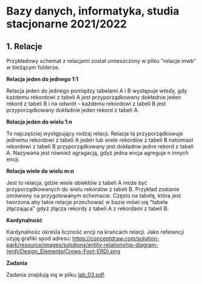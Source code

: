 # Bazy danych, informatyka, studia stacjonarne 2021/2022


## **1. Relacje**

Przykładowy schemat z relacjami został umieszczony w pliku "relacje.mwb" w bieżącym folderze.

**Relacja jeden do jednego 1:1**

Relacja jeden do jednego pomiędzy tabelami A i B występuje wtedy, gdy każdemu rekordowi z tabeli A jest przyporządkowany dokładnie jeden rekord z tabeli B i na odwrót – każdemu rekordowi z tabeli B jest przyporządkowany dokładnie jeden rekord z tabeli A.

**Relacja jeden do wielu 1:n**

To najczęściej występujący rodzaj relacji. Relacja ta przyporządkowuje jednemu rekordowi z tabeli A jeden lub wiele rekordów z tabeli B natomiast rekordowi z tabeli B przyporządkowany jest dokładnie jedne rekord z tabeli A. Nazywana jest również agragacją, gdyż jedna encja agreguje n innych encji.

**Relacja wiele do wielu m:n**

Jest to relacja, gdzie wiele obiektów z tabeli A może być przyporządkowanych do wielu rekordów z tabeli B. Przykład zostanie omówiony na przygotowanym schemacie. Często na tabelę, która jest tworzona aby takie relacje przechować w bazie mówi się "tabela złączająca" gdyż złącza rekordy z tabeli A z rekordami z tabeli B.

**Kardynalność**

Kardynalnośc określa liczność encji na krańcach relacji. Jako referencji użyję grafiki spod adresu: https://conceptdraw.com/solution-park/resource/images/solutions/entity-relationship-diagram-(erd)/Design_Elements(Crows-Foot-ERD).png


**Zadania**

Zadania znajdują się w pliku [lab_03.pdf](lab_03.pdf).